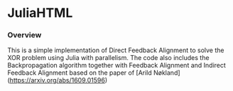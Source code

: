 JuliaHTML
=========

### Overview

This is a simple implementation of Direct Feedback Alignment to solve the XOR problem using Julia with parallelism. The code also includes the Backpropagation algorithm together with Feedback Alignment and Indirect Feedback Alignment based on the paper of [Arild Nøkland] (https://arxiv.org/abs/1609.01596) 
